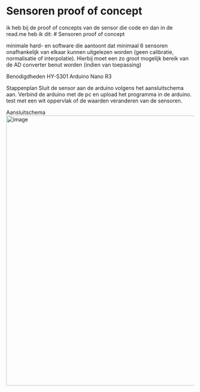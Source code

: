 # Sensoren proof of concept
ik heb bij de proof of concepts van de sensor die code en dan in de read.me heb ik dit: # Sensoren proof of concept

minimale hard- en software die aantoont dat minimaal 6 sensoren onafhankelijk van elkaar kunnen uitgelezen worden (geen calibratie, normalisatie of interpolatie). Hierbij moet een zo groot mogelijk bereik van de AD converter benut worden (indien van toepassing)

Benodigdheden
HY-S301
Arduino Nano R3

Stappenplan
Sluit de sensor aan de arduino volgens het aansluitschema aan.
Verbind de arduino met de pc en upload het programma in de arduino.
test met een wit oppervlak of de waarden veranderen van de sensoren.

Aansluitschema
<img width="888" height="721" alt="image" src="https://github.com/user-attachments/assets/fa271b93-ff58-465b-a20a-e01c468bccc1" />
